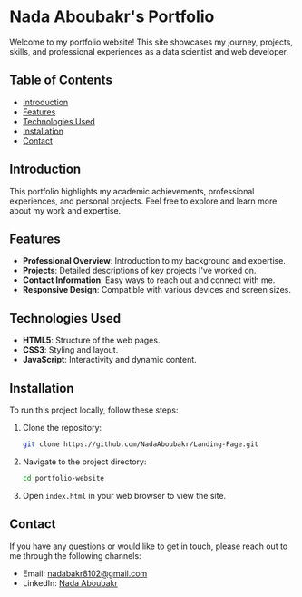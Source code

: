 # Nada Aboubakr's Portfolio

Welcome to my portfolio website! This site showcases my journey, projects, skills, and professional experiences as a data scientist and web developer. 

## Table of Contents

- [Introduction](#introduction)
- [Features](#features)
- [Technologies Used](#technologies-used)
- [Installation](#installation)
- [Contact](#contact)

## Introduction

This portfolio highlights my academic achievements, professional experiences, and personal projects. Feel free to explore and learn more about my work and expertise.

## Features

- **Professional Overview**: Introduction to my background and expertise.
- **Projects**: Detailed descriptions of key projects I've worked on.
- **Contact Information**: Easy ways to reach out and connect with me.
- **Responsive Design**: Compatible with various devices and screen sizes.

## Technologies Used

- **HTML5**: Structure of the web pages.
- **CSS3**: Styling and layout.
- **JavaScript**: Interactivity and dynamic content.


## Installation

To run this project locally, follow these steps:

1. Clone the repository:
   ```bash
   git clone https://github.com/NadaAboubakr/Landing-Page.git
2. Navigate to the project directory:
   ```bash
   cd portfolio-website
3. Open `index.html` in your web browser to view the site.

## Contact
If you have any questions or would like to get in touch, please reach out to me through the following channels:
- Email: nadabakr8102@gmail.com
- LinkedIn: [Nada Aboubakr](https://www.linkedin.com/in/nadaaboubakr/)
